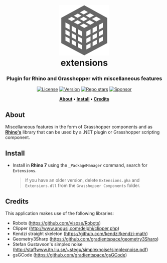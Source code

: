 <div align="center">
    
# ![Extensions](../build/icon.svg)<br/>extensions
### Plugin for Rhino and Grasshopper with miscellaneous features

[![License](https://img.shields.io/github/license/visose/extensions?style=flat-square)](../LICENSE)
[![Version](https://img.shields.io/github/v/release/visose/extensions?include_prereleases&style=flat-square)](../../../releases)
[![Repo stars](https://img.shields.io/github/stars/visose/extensions?style=flat-square)](../../../)
[![Sponsor](https://img.shields.io/badge/sponsor-gray?style=flat-square&logo=GitHub-Sponsors)](https://github.com/sponsors/visose)

**[About](#about) •
[Install](#install) •
[Credits](#credits)**

</div>

## About
Miscellaneous features in the form of Grasshopper components and as **[Rhino's](https://www.rhino3d.com/)** library that can be used by a .NET plugin or Grasshopper scripting component.

## Install
- Install in **Rhino 7** using the `_PackageManager` command, search for `Extensions`.
   > If you have an older version, delete `Extensions.gha` and `Extensions.dll` from the `Grasshopper Components` folder.

## Credits
This application makes use of the following libraries:
* Robots (https://github.com/visose/Robots)
* Clipper (http://www.angusj.com/delphi/clipper.php)
* Kendzi straight skeleton (https://github.com/kendzi/kendzi-math)
* Geometry3Sharp (https://github.com/gradientspace/geometry3Sharp)
* Stefan Gustavson's simplex noise (http://staffwww.itn.liu.se/~stegu/simplexnoise/simplexnoise.pdf)
* gsGCode (https://github.com/gradientspace/gsGCode)